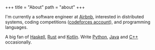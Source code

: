 +++
title = "About"
path = "about"
+++

I'm currently a software engineer at [Airbnb](https://www.airbnb.com/), interested in distributed systems, coding competitions ([codeforces account](https://codeforces.com/profile/Deng1X)), and programming languages. 

A big fan of [Haskell](https://www.haskell.org/), [Rust](https://www.rust-lang.org/) and [Kotlin](https://www.kotlinlang.org). Write [Python](https://www.python.org/), [Java](https://www.java.com/) and [C++](https://isocpp.org/) occasionally.
